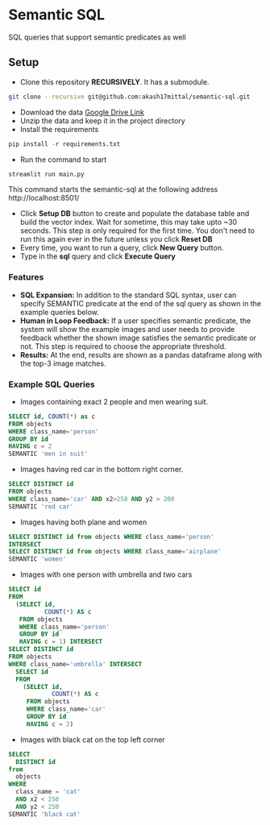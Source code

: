 # Semantic SQL
SQL queries that support semantic predicates as well

## Setup
- Clone this repository **RECURSIVELY**. It has a submodule.
```bash
git clone --recursive git@github.com:akash17mittal/semantic-sql.git
```
- Download the data [Google Drive Link](https://drive.google.com/file/d/1RFjTyfs7KhhowRByKyW9KABJUSVEID-S/view?usp=sharing)
- Unzip the data and keep it in the project directory
- Install the requirements
```python
pip install -r requirements.txt
```
- Run the command to start
```python
streamlit run main.py
```
This command starts the semantic-sql at the following address http://localhost:8501/

- Click **Setup DB** button to create and populate the database table and build the vector index. Wait for sometime, this may take upto ~30 seconds. This step is only required for the first time. You don't need to run this again ever in the future unless you click **Reset DB**
- Every time, you want to run a query, click **New Query** button.
- Type in the __sql__ query and click **Execute Query**

### Features
- **SQL Expansion:** In addition to the standard SQL syntax, user can specify SEMANTIC predicate at the end of the sql query as shown in the example queries below.
- **Human in Loop Feedback:** If a user specifies semantic predicate, the system will show the example images and user needs to provide feedback whether the shown image satisfies the semantic predicate or not. This step is required to choose the appropriate threshold.
- **Results:** At the end, results are shown as a pandas dataframe along with the top-3 image matches.

### Example SQL Queries
- Images containing exact 2 people and men wearing suit.
```sql
SELECT id, COUNT(*) as c
FROM objects
WHERE class_name='person'
GROUP BY id
HAVING c = 2
SEMANTIC 'men in suit'
```
- Images having red car in the bottom right corner.
```sql
SELECT DISTINCT id
FROM objects
WHERE class_name='car' AND x2>250 AND y2 > 200
SEMANTIC 'red car'
```
- Images having both plane and women
```sql
SELECT DISTINCT id from objects WHERE class_name='person' 
INTERSECT
SELECT DISTINCT id from objects WHERE class_name='airplane' 
SEMANTIC 'women'
```
- Images with one person with umbrella and two cars
```sql
SELECT id
FROM
  (SELECT id,
          COUNT(*) AS c
   FROM objects
   WHERE class_name='person'
   GROUP BY id
   HAVING c = 1) INTERSECT
SELECT DISTINCT id
FROM objects
WHERE class_name='umbrella' INTERSECT
  SELECT id
  FROM
    (SELECT id,
            COUNT(*) AS c
     FROM objects
     WHERE class_name='car'
     GROUP BY id
     HAVING c = 2)
```
- Images with black cat on the top left corner
```sql
SELECT 
  DISTINCT id 
from 
  objects 
WHERE 
  class_name = 'cat' 
  AND x2 < 250 
  AND y2 < 250 
SEMANTIC 'black cat'
```